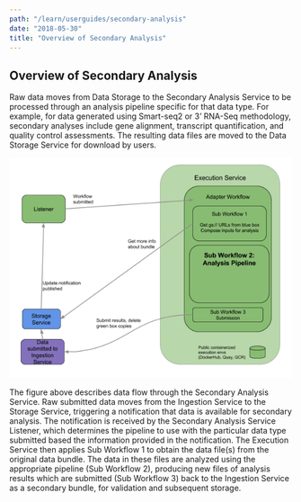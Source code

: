 ```yaml
---
path: "/learn/userguides/secondary-analysis"
date: "2018-05-30"
title: "Overview of Secondary Analysis"
---
```

## Overview of Secondary Analysis

Raw data moves from Data Storage  to the Secondary Analysis Service to be processed through an analysis pipeline specific for that data type. For example, for data generated using Smart-seq2 or 3’ RNA-Seq methodology, secondary analyses include gene alignment, transcript quantification, and quality control assessments. The resulting data files are moved to the Data Storage Service for download by users.

![Secondary Analysis Service Workflow](_images/secondary_anal_fig2.png)


The figure above describes data flow through the Secondary Analysis Service. Raw submitted data moves from the Ingestion Service to the Storage Service, triggering a notification that data is available for secondary analysis. The notification is received by the Secondary Analysis Service Listener, which determines the pipeline to use with the particular data type submitted based the information provided in the notification. The Execution Service then applies Sub Workflow 1 to obtain the data file(s) from the original data bundle. The data in these files are analyzed using the appropriate pipeline (Sub Workflow 2), producing new files of analysis results which are submitted (Sub Workflow 3) back to the Ingestion Service as a secondary bundle, for validation and subsequent storage.
